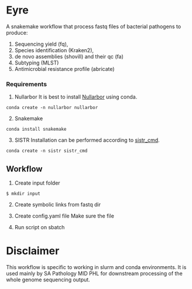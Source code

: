 # Eyre
A snakemake workflow that process fastq files of bacterial pathogens to produce:
1. Sequencing yield (fq), 
2. Species identification (Kraken2), 
3. de novo assemblies (shovill) and their qc (fa)
4. Subtyping (MLST)
5. Antimicrobial resistance profile (abricate)

### Requirements
1. Nullarbor 
It is best to install [Nullarbor](https://github.com/tseemann/nullarbor) using conda. 

```
conda create -n nullarbor nullarbor
```

2. Snakemake

```
conda install snakemake
```

3. SISTR
Installation can be performed according to [sistr_cmd](https://github.com/phac-nml/sistr_cmd).
```
conda create -n sistr sistr_cmd
```
## Workflow

1. Create input folder
```
$ mkdir input
```
2. Create symbolic links from fastq dir

3. Create config.yaml file 
Make sure the file

4. Run script on sbatch

# Disclaimer
This workflow is specific to working in slurm and conda environments. It is used mainly by SA Pathology MID PHL for downstream processing of the whole genome sequencing output.
